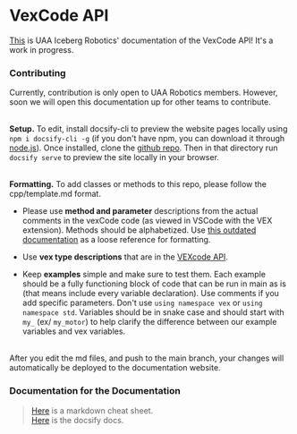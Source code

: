 # VexCode API
[This](https://uaa-robo.github.io/VEX-API) is UAA Iceberg Robotics' documentation of the VexCode API! It's a work in progress.

### Contributing
Currently, contribution is only open to UAA Robotics members. However, soon we 
will open this documentation up for other teams to contribute.
<br> <br>

**Setup.** 
To edit, install docsify-cli to preview the website pages locally using `npm i docsify-cli -g` (if you don't have npm, you can download it through [node.js](https://nodejs.org/en/download)). Once installed, clone the [github repo](https://github.com/UAA-Robo/VEX-API). Then in that directory run `docsify serve` to preview the site locally in your browser.
<br> <br>

**Formatting.**
To add classes or methods to this repo, please follow the cpp/template.md format.
* Please use **method and parameter** descriptions from the actual comments in the vexCode code (as viewed in VSCode with the VEX extension). Methods should be alphabetized. Use [this outdated documentation](https://help.vexcodingstudio.com/index.html) as a loose reference for formatting.

* Use **vex type descriptions** that are in the [VEXcode API](https://api.vexcode.cloud/v5/namespace/namespacevex). 

* Keep **examples** simple and make sure to test them. Each example should be a fully functioning block of code that can be run in main as is (that means include every variable declaration). Use comments if you add specific parameters. Don't use `using namespace vex` or `using namespace std`. Variables should be in snake case and should start with `my_` (ex/ `my_motor`) to help clarify the difference between our example variables and vex variables.

<br>
After you edit the md files, and push to the main branch, your changes will automatically be deployed to the documentation website.


### Documentation for the Documentation
> [Here](https://www.markdownguide.org/cheat-sheet/) is a markdown cheat sheet. <br>
> [Here](https://docsify.js.org/#/quickstart) is the docsify docs.
